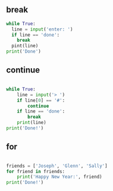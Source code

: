 ## break

```python
while True:
  line = input('enter: ')
  if line == 'done':
    break
  pint(line)
print('Done')

```

## continue

```python

while True:
    line = input('> ')
    if line[0] == '#':
        continue
    if line == 'done':
        break
    print(line)
print('Done!')

```


## for

```python

friends = ['Joseph', 'Glenn', 'Sally']
for friend in friends:
    print('Happy New Year:', friend)
print('Done!')

```

